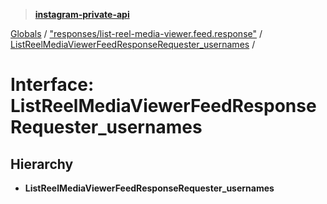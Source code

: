 > **[instagram-private-api](../README.md)**

[Globals](../README.md) / ["responses/list-reel-media-viewer.feed.response"](../modules/_responses_list_reel_media_viewer_feed_response_.md) / [ListReelMediaViewerFeedResponseRequester_usernames](_responses_list_reel_media_viewer_feed_response_.listreelmediaviewerfeedresponserequester_usernames.md) /

# Interface: ListReelMediaViewerFeedResponseRequester_usernames

## Hierarchy

* **ListReelMediaViewerFeedResponseRequester_usernames**